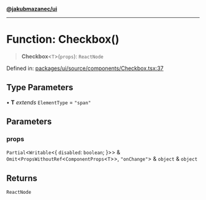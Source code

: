 [**@jakubmazanec/ui**](../README.md)

---

# Function: Checkbox()

> **Checkbox**\<`T`\>(`props`): `ReactNode`

Defined in:
[packages/ui/source/components/Checkbox.tsx:37](https://github.com/jakubmazanec/tools/blob/797379ce98752dc838b82c8398e04d90c58ce9e7/packages/ui/source/components/Checkbox.tsx#L37)

## Type Parameters

• **T** _extends_ `ElementType` = `"span"`

## Parameters

### props

`Partial`\<`Writable`\<\{ `disabled`: `boolean`; \}\>\> &
`Omit`\<`PropsWithoutRef`\<`ComponentProps`\<`T`\>\>, `"onChange"`\> & `object` & `object`

## Returns

`ReactNode`

